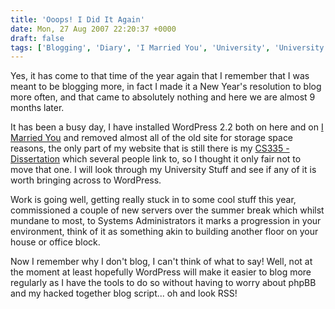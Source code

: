 ```yaml
---
title: 'Ooops! I Did It Again'
date: Mon, 27 Aug 2007 22:20:37 +0000
draft: false
tags: ['Blogging', 'Diary', 'I Married You', 'University', 'University']
---
```


Yes, it has come to that time of the year again that I remember that I was meant to be blogging more, in fact I made it a New Year's resolution to blog more often, and that came to absolutely nothing and here we are almost 9 months later.

It has been a busy day, I have installed WordPress 2.2 both on here and on [I Married You](http://www.imarriedyou.co.uk/ "I Married You") and removed almost all of the old site for storage space reasons, the only part of my website that is still there is my [CS335 - Dissertation](/img/archive/2007/08/dissertation.pdf "CS335 - Dissertation") which several people link to, so I thought it only fair not to move that one. I will look through my University Stuff and see if any of it is worth bringing across to WordPress.

Work is going well, getting really stuck in to some cool stuff this year, commissioned a couple of new servers over the summer break which whilst mundane to most, to Systems Administrators it marks a progression in your environment, think of it as something akin to building another floor on your house or office block. 

Now I remember why I don't blog, I can't think of what to say! Well, not at the moment at least hopefully WordPress will make it easier to blog more regularly as I have the tools to do so without having to worry about phpBB and my hacked together blog script... oh and look RSS!